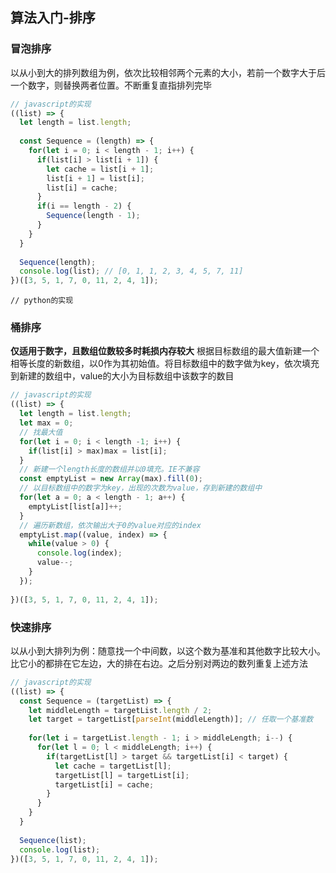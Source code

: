 ## 算法入门-排序

### 冒泡排序
以从小到大的排列数组为例，依次比较相邻两个元素的大小，若前一个数字大于后一个数字，则替换两者位置。不断重复直指排列完毕

```javascript
// javascript的实现
((list) => {
  let length = list.length;
  
  const Sequence = (length) => {
    for(let i = 0; i < length - 1; i++) {
      if(list[i] > list[i + 1]) {
        let cache = list[i + 1];
        list[i + 1] = list[i];
        list[i] = cache;
      }
      if(i == length - 2) {
        Sequence(length - 1);
      }
    }
  }
  
  Sequence(length);
  console.log(list); // [0, 1, 1, 2, 3, 4, 5, 7, 11]
})([3, 5, 1, 7, 0, 11, 2, 4, 1]);
```

```
// python的实现

```

### 桶排序
**仅适用于数字，且数组位数较多时耗损内存较大**
根据目标数组的最大值新建一个相等长度的新数组，以0作为其初始值。将目标数组中的数字做为key，依次填充到新建的数组中，value的大小为目标数组中该数字的数目

```javascript
// javascript的实现
((list) => {
  let length = list.length;
  let max = 0;
  // 找最大值
  for(let i = 0; i < length -1; i++) {
    if(list[i] > max)max = list[i];
  }
  // 新建一个length长度的数组并以0填充。IE不兼容
  const emptyList = new Array(max).fill(0);
  // 以目标数组中的数字为key，出现的次数为value，存到新建的数组中
  for(let a = 0; a < length - 1; a++) {
    emptyList[list[a]]++;
  }
  // 遍历新数组，依次输出大于0的value对应的index
  emptyList.map((value, index) => {
    while(value > 0) {
      console.log(index);
      value--;
    }
  });
  
})([3, 5, 1, 7, 0, 11, 2, 4, 1]);
```

### 快速排序
以从小到大排列为例：随意找一个中间数，以这个数为基准和其他数字比较大小。比它小的都排在它左边，大的排在右边。之后分别对两边的数列重复上述方法

```javascript
// javascript的实现
((list) => {
  const Sequence = (targetList) => {
    let middleLength = targetList.length / 2;
    let target = targetList[parseInt(middleLength)]; // 任取一个基准数
    
    for(let i = targetList.length - 1; i > middleLength; i--) {
      for(let l = 0; l < middleLength; i++) {
        if(targetList[l] > target && targetList[i] < target) {
          let cache = targetList[l];
          targetList[l] = targetList[i];
          targetList[i] = cache;
        }
      }      
    }
  }
  
  Sequence(list);
  console.log(list);
})([3, 5, 1, 7, 0, 11, 2, 4, 1]);

```